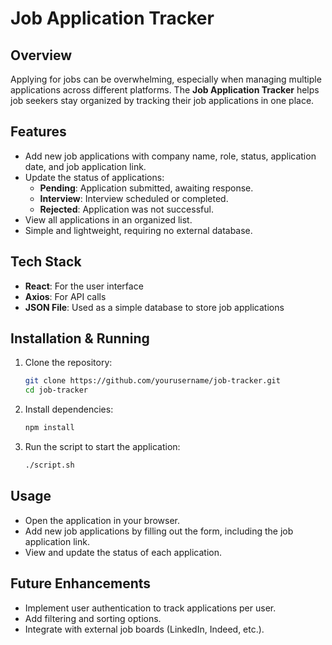 # Job Application Tracker

## Overview
Applying for jobs can be overwhelming, especially when managing multiple applications across different platforms. The **Job Application Tracker** helps job seekers stay organized by tracking their job applications in one place.

## Features
- Add new job applications with company name, role, status, application date, and job application link.
- Update the status of applications:
  - **Pending**: Application submitted, awaiting response.
  - **Interview**: Interview scheduled or completed.
  - **Rejected**: Application was not successful.
- View all applications in an organized list.
- Simple and lightweight, requiring no external database.

## Tech Stack
- **React**: For the user interface
- **Axios**: For API calls
- **JSON File**: Used as a simple database to store job applications

## Installation & Running
1. Clone the repository:
   ```sh
   git clone https://github.com/yourusername/job-tracker.git
   cd job-tracker
   ```
2. Install dependencies:
   ```sh
   npm install
   ```
3. Run the script to start the application:
   ```sh
   ./script.sh
   ```

## Usage
- Open the application in your browser.
- Add new job applications by filling out the form, including the job application link.
- View and update the status of each application.

## Future Enhancements
- Implement user authentication to track applications per user.
- Add filtering and sorting options.
- Integrate with external job boards (LinkedIn, Indeed, etc.).


